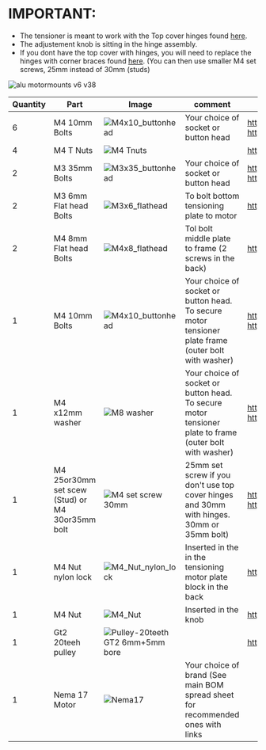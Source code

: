 # IMPORTANT:
- The tensioner is meant to work with the Top cover hinges found [here](https://github.com/VzBot3D/VzBot/tree/master/Assemblies%20BOM%20and%20STL/enclosure/Top%20cover%20hinges%20with%20tensioner). 
- The adjustement knob is sitting in the hinge assembly. 
- If you dont have the top cover with hinges, you will need to replace the hinges with corner braces found [here](https://github.com/VzBot3D/VzBot/tree/master/Assemblies%20BOM%20and%20STL/Frame/Rear%20trop%20frame%20Brace%20for%20motor%20tensioner). (You can then use smaller M4 set screws, 25mm instead of 30mm (studs)

![alu motormounts v6 v38](https://user-images.githubusercontent.com/37383368/147800752-10a87cd6-8b26-40ed-9783-8d4d538543e8.gif)



| Quantity | Part                         | Image             | comment  | Links  |
| ------ | ----                           | -------              | -----  | -----	|
| 6       | M4 10mm Bolts       | ![M4x10_buttonhead](https://user-images.githubusercontent.com/37383368/137975437-13a95273-90d8-47bf-9309-078812efcc5e.png) | Your choice of socket or button head | https://s.click.aliexpress.com/e/_9RWMof https://s.click.aliexpress.com/e/_9RMap3  |
| 4       | M4 T Nuts                    | ![M4 Tnuts](https://user-images.githubusercontent.com/37383368/137783436-4e1c6bae-e78c-47b5-b697-86cc7f41cef6.PNG) | | https://s.click.aliexpress.com/e/_AsGUWF |
| 2       | M3 35mm Bolts     | ![M3x35_buttonhead](https://user-images.githubusercontent.com/37383368/137975709-def38522-de9a-4a9c-a5c0-3ceb8460014e.png) | Your choice of socket or button head | 	https://s.click.aliexpress.com/e/_9RWMof https://s.click.aliexpress.com/e/_9RMap3 |
| 2       | M3 6mm Flat head Bolts     | ![M3x6_flathead](https://user-images.githubusercontent.com/37383368/145321100-0877e842-d893-4253-aebc-328272a76ab5.png)  | To bolt bottom tensioning plate to motor   | https://s.click.aliexpress.com/e/_9jYeAP |
| 2       | M4 8mm Flat head Bolts     |![M4x8_flathead](https://user-images.githubusercontent.com/37383368/145322176-9b518336-47b6-4c54-a962-00133a943ba3.png)   | Tol bolt middle plate to frame (2 screws in the back)   | https://s.click.aliexpress.com/e/_9jYeAP |
| 1       | M4 10mm Bolts     |![M4x10_buttonhead](https://user-images.githubusercontent.com/37383368/145330104-ea55e776-2f7a-499e-8b33-e758ccda991e.png)   | Your choice of socket or button head. To secure motor tensioner plate frame (outer bolt with washer) | https://s.click.aliexpress.com/e/_9RWMof https://s.click.aliexpress.com/e/_9RMap3  |
| 1       | M4 x12mm washer     | ![M8 washer](https://user-images.githubusercontent.com/37383368/145330296-fc8cff63-83a0-42f3-a642-c7662a3698d8.PNG)  | Your choice of socket or button head. To secure motor tensioner plate to frame (outer bolt with washer) | https://s.click.aliexpress.com/e/_9RWMof https://s.click.aliexpress.com/e/_9RMap3  |
| 1       | M4 25or30mm set scew (Stud) or M4 30or35mm bolt | ![M4 set screw 30mm](https://user-images.githubusercontent.com/37383368/145321299-a2181df7-3068-41a8-b13c-7d6f86d809b2.PNG)       | 25mm set screw if you don't use top cover hinges and 30mm with hinges. 30mm or 35mm bolt)   |  https://s.click.aliexpress.com/e/_ASzGA4  https://s.click.aliexpress.com/e/_9RMap3              |
| 1       | M4 Nut nylon lock |  ![M4_Nut_nylon_lock](https://user-images.githubusercontent.com/37383368/145322770-bacfee3d-7a44-4a12-b477-26648e3e31bf.png)      |  Inserted in the in the tensioning motor plate block in the back              | https://s.click.aliexpress.com/e/_9iSwtx                |
| 1       | M4 Nut  | ![M4_Nut](https://user-images.githubusercontent.com/37383368/145323020-f37e047d-bace-47ec-9054-5e3ad4f6fe83.png)       |  Inserted in the knob  | https://s.click.aliexpress.com/e/_AFJSUp                | 
| 1       | Gt2 20teeh pulley           | ![Pulley-20teeth GT2 6mm+5mm bore](https://user-images.githubusercontent.com/37383368/137785091-7e4211e4-f66a-48da-8b55-a3f79002b99c.png)	 |    | https://s.click.aliexpress.com/e/_ATlwQj |
| 1       | Nema 17 Motor              | ![Nema17](https://user-images.githubusercontent.com/37383368/137785760-412aa931-21f3-4970-a272-1612ccd4b098.png)   | Your choice of brand (See main BOM spread sheet for recommended ones with links  ||
